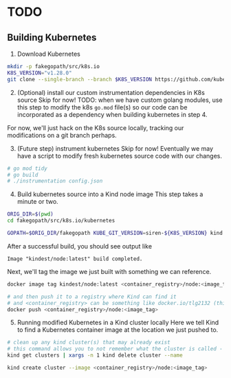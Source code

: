 # TODO

## Building Kubernetes
1. Download Kubernetes
```bash
mkdir -p fakegopath/src/k8s.io
K8S_VERSION="v1.28.0"
git clone --single-branch --branch $K8S_VERSION https://github.com/kubernetes/kubernetes/git fakegopath/src/k8s.io/kubernetes >> /dev/null
```

2. (Optional) install our custom instrumentation dependencies in K8s source
Skip for now!
TODO: when we have custom golang modules, use this step to modify the k8s `go.mod` file(s)
so our code can be incorporated as a dependency when building kubernetes in step 4.

For now, we'll just hack on the K8s source locally, tracking our modifications on a git branch perhaps.

3. (Future step) instrument kubernetes
Skip for now!
Eventually we may have a script to modify fresh kubernetes source code with our changes.
```bash
# go mod tidy
# go build
# ./instrumentation config.json
```

4. Build kubernetes source into a Kind node image
This step takes a minute or two.
```bash
ORIG_DIR=$(pwd)
cd fakegopath/src/k8s.io/kubernetes

GOPATH=$ORIG_DIR/fakegopath KUBE_GIT_VERSION=siren-${K8S_VERSION} kind build node-image
```

After a successful build, you should see output like
```
Image "kindest/node:latest" build completed.
```
Next, we'll tag the image we just built with something we can reference.

```bash
docker image tag kindest/node:latest <container_registry>/node:<image_tag>

# and then push it to a registry where Kind can find it
# and <container_registry> can be something like docker.io/tlg2132 (this is my docker username)
docker push <container_registry>/node:<image_tag>
```

5. Running modified Kubernetes in a Kind cluster locally
Here we tell Kind to find a Kubernetes container image at the location we just pushed to.
```bash
# clean up any kind cluster(s) that may already exist
# this command allows you to not remember what the cluster is called - it'll just delete whatever's there.
kind get clusters | xargs -n 1 kind delete cluster --name 

kind create cluster --image <container_registry>/node:<image_tag>
```

